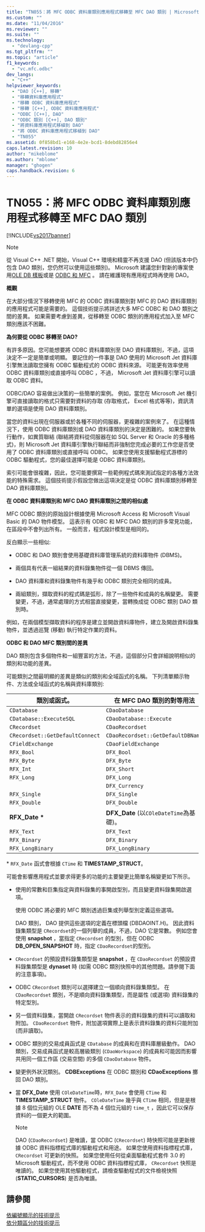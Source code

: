 ```yaml
---
title: "TN055：將 MFC ODBC 資料庫類別應用程式移轉至 MFC DAO 類別 | Microsoft Docs"
ms.custom: ""
ms.date: "11/04/2016"
ms.reviewer: ""
ms.suite: ""
ms.technology: 
  - "devlang-cpp"
ms.tgt_pltfrm: ""
ms.topic: "article"
f1_keywords: 
  - "vc.mfc.odbc"
dev_langs: 
  - "C++"
helpviewer_keywords: 
  - "DAO [C++], 移轉"
  - "移轉資料庫應用程式"
  - "移轉 ODBC 資料庫應用程式"
  - "移轉 [C++], ODBC 資料庫應用程式"
  - "ODBC [C++], DAO"
  - "ODBC 類別 [C++], DAO 類別"
  - "將資料庫應用程式移植到 DAO"
  - "將 ODBC 資料庫應用程式移植到 DAO"
  - "TN055"
ms.assetid: 0f858bd1-e168-4e2e-bcd1-8debd82856e4
caps.latest.revision: 10
author: "mikeblome"
ms.author: "mblome"
manager: "ghogen"
caps.handback.revision: 6
---
```

# TN055：將 MFC ODBC 資料庫類別應用程式移轉至 MFC DAO 類別
[!INCLUDE[vs2017banner](../assembler/inline/includes/vs2017banner.md)]

> [!NOTE]
>  從 Visual C\+\+ .NET 開始，Visual C\+\+ 環境和精靈不再支援 DAO \(但該版本中仍包含 DAO 類別，您仍然可以使用這些類別\)。  Microsoft 建議您針對新的專案使用[OLE DB 樣板](../data/oledb/ole-db-templates.md)或是 [ODBC 和 MFC](../data/odbc/odbc-and-mfc.md) 。  請在維護現有應用程式時再使用 DAO。  
  
 **概觀**  
  
 在大部分情況下移轉使用 MFC 的 ODBC 資料庫類別對 MFC 的 DAO 資料庫類別的應用程式可能是需要的。  這個技術提示將詳述大多 MFC ODBC 和 DAO 類別之間的差異。  如果需要考慮到差異，從移轉至 ODBC 類別的應用程式加入至 MFC 類別應該不困難。  
  
 **為何要從 ODBC 移轉至 DAO?**  
  
 有許多原因。您可能想要將 ODBC 資料庫類別至 DAO 資料庫類別，不過，這項決定不一定是簡單或明顯。  要記住的一件事是 DAO 使用的 Microsoft Jet 資料庫引擎無法讀取您擁有 ODBC 驅動程式的 ODBC 資料來源。  可能更有效率使用 ODBC 資料庫類別或直接呼叫 ODBC ，不過， Microsoft Jet 資料庫引擎可以讀取 ODBC 資料。  
  
 ODBC\/DAO 容易做出決策的一些簡單的案例。  例如，當您在 Microsoft Jet 機引擎可直接讀取的格式只需要對資料的存取 \(存取格式， Excel 格式等等\)，資訊清單的選項是使用 DAO 資料庫類別。  
  
 當您的資料出現在伺服器或於各種不同的伺服器，更複雜的案例來了。  在這種情況下，使用 ODBC 資料庫類別或 DAO 資料庫類別的決定是困難的。  如果您要執行動作，如異質聯結 \(聯結將資料從伺服器在如 SQL Server 和 Oracle 的多種格式\)，則 Microsoft Jet 資料庫引擎執行聯結而非強制您完成必要的工作您是否使用了 ODBC 資料庫類別或直接呼叫 ODBC。  如果您使用支援驅動程式游標的 ODBC 驅動程式，您的最佳選擇可能是 ODBC 資料庫類別。  
  
 索引可能會很複雜，因此，您可能要撰寫一些範例程式碼來測試指定的各種方法效能的特殊需求。  這個技術提示假設您做出這項決定是從 ODBC 資料庫類別移轉至 DAO 資料庫類別。  
  
 **在 ODBC 資料庫類別和 MFC DAO 資料庫類別之間的相似處**  
  
 MFC ODBC 類別的原始設計根據使用 Microsoft Access 和 Microsoft Visual Basic 的 DAO 物件模型。  這表示有 ODBC 和 MFC DAO 類別的許多常見功能，在區段中不會列出所有。  一般而言，程式設計模型是相同的。  
  
 反白顯示一些相似:  
  
-   ODBC 和 DAO 類別會使用基礎資料庫管理系統的資料庫物件 \(DBMS\)。  
  
-   兩個具有代表一組結果的資料錄集物件從一個 DBMS 傳回。  
  
-   DAO 資料庫和資料錄集物件有幾乎和 ODBC 類別完全相同的成員。  
  
-   兩組類別，擷取資料的程式碼是弧形，除了一些物件和成員的名稱變更。  需要變更，不過，通常處理的方式相當直接變更，當轉換成從 ODBC 類別 DAO 類別時。  
  
 例如，在兩個模型擷取資料的程序是建立並開啟資料庫物件，建立及開啟資料錄集物件，並透過巡覽 \(移動\) 執行特定作業的資料。  
  
 **ODBC 和 DAO MFC 類別間的差異**  
  
 DAO 類別包含多個物件和一組豐富的方法，不過，這個部分只會詳細說明相似的類別和功能的差異。  
  
 可能類別之間最明顯的差異是類似的類別和全域函式的名稱。  下列清單顯示物件、方法或全域函式的名稱與資料庫類別:  
  
|類別或函式。|在 MFC DAO 類別的對等用法|  
|------------|-----------------------|  
|`CDatabase`|`CDaoDatabase`|  
|`CDatabase::ExecuteSQL`|`CDaoDatabase::Execute`|  
|`CRecordset`|`CDaoRecordset`|  
|`CRecordset::GetDefaultConnect`|`CDaoRecordset::GetDefaultDBName`|  
|`CFieldExchange`|`CDaoFieldExchange`|  
|`RFX_Bool`|`DFX_Bool`|  
|`RFX_Byte`|`DFX_Byte`|  
|`RFX_Int`|`DFX_Short`|  
|`RFX_Long`|`DFX_Long`|  
||`DFX_Currency`|  
|`RFX_Single`|`DFX_Single`|  
|`RFX_Double`|`DFX_Double`|  
|**RFX\_Date \***|**DFX\_Date** \(以`COleDateTime`為基礎\)。|  
|`RFX_Text`|`DFX_Text`|  
|`RFX_Binary`|`DFX_Binary`|  
|`RFX_LongBinary`|`DFX_LongBinary`|  
  
 \* `RFX_Date` 函式會根據 `CTime` 和 **TIMESTAMP\_STRUCT**。  
  
 可能會影響應用程式並要求得更多的功能的主要變更比簡單名稱變更如下所示。  
  
-   使用的常數和巨集指定與資料錄集的事開啟型別，而且變更資料錄集開啟選項。  
  
     使用 ODBC 將必要的 MFC 類別透過巨集或列舉型別定義這些選項。  
  
     DAO 類別， DAO 提供這些選項的定義在標頭檔 \(DBDAOINT.H\)。  因此資料錄集類型是 `CRecordset`的一個列舉的成員，不過，DAO 它是常數。  例如您會使用 **snapshot** ，當指定 `CRecordset` 的型別，但在 ODBC **DB\_OPEN\_SNAPSHOT** 時，指定 `CDaoRecordset`的型別。  
  
-   `CRecordset` 的預設資料錄集類型是 **snapshot** ，在 `CDaoRecordset` 的預設資料錄集類型是 **dynaset** 時 \(如需 ODBC 類別快照中的其他問題。請參閱下面的注意事項\)。  
  
-   ODBC `CRecordset` 類別可以選擇建立一個順向資料錄集類型。  在 `CDaoRecordset` 類別，不是順向資料錄集類型，而是屬性 \(或選項\) 資料錄集的特定型別。  
  
-   另一個資料錄集，當開啟 `CRecordset` 物件表示的資料錄集的資料可以讀取和附加。  `CDaoRecordset` 物件，附加選項實際上是表示資料錄集的資料只能附加 \(而非讀取\)。  
  
-   ODBC 類別的交易成員函式是 `CDatabase` 的成員和在資料庫層級動作。  DAO 類別，交易成員函式是較高層級類別 \(`CDaoWorkspace`\) 的成員和可能因而影響共用同一個工作區 \(交易空間\) 的多個 `CDaoDatabase` 物件。  
  
-   變更例外狀況類別。  **CDBExceptions** 在 ODBC 類別和 **CDaoExceptions** 擲回 DAO 類別。  
  
-   當 **DFX\_Date** 使用 `COleDateTime`時，`RFX_Date` 會使用 `CTime` 和 **TIMESTAMP\_STRUCT** 物件。  `COleDateTime` 幾乎與 `CTime` 相同，但是是根據 8 個位元組的 OLE **DATE** 而不為 4 個位元組的 `time_t` ，因此它可以保存資料的一個更大的範圍。  
  
    > [!NOTE]
    >  DAO \(`CDaoRecordset`\) 是唯讀，當 ODBC \(`CRecordset`\) 時快照可能是更新根據 ODBC 資料指標程式庫的驅動程式和用途。  如果您使用資料指標程式庫， `CRecordset` 可更新的快照。  如果您使用任何從桌面驅動程式套件 3.0 的 Microsoft 驅動程式，而不使用 ODBC 資料指標程式庫， `CRecordset` 快照是唯讀的。  如果您使用其他驅動程式，請檢查驅動程式的文件檢視快照 \(**STATIC\_CURSORS**\) 是否為唯讀。  
  
## 請參閱  
 [依編號顯示的技術提示](../mfc/technical-notes-by-number.md)   
 [依分類區分的技術提示](../mfc/technical-notes-by-category.md)